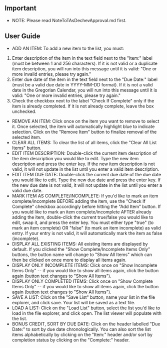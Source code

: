 ## Important
- NOTE: Please read NoteToTAsDechevApproval.md first.

## User Guide
- ADD AN ITEM: To add a new item to the list, you must:
1. Enter description of the item in the text field next to the "Item:" label
(must be between 1 and 256 characters). If it is not valid or a duplicate
item description, you will run into this message until it is valid: 
"One or more invalid entries, please try again."
2. Enter due date of the item in the text field next to the "Due Date:" label
(must be a valid due date in YYYY-MM-DD format). If it is not a valid date
in the Gregorian Calendar, you will run into this message until it is valid:
"One or more invalid entries, please try again."
3. Check the checkbox next to the label "Check If Complete" only if the item
is already completed. If it is not already complete, leave the box unchecked.
- REMOVE AN ITEM: Click once on the item you want to remove to select it.
Once selected, the item will automatically highlight blue to indicate selection.
Click on the "Remove Item" button to finalize removal of the selected item.
- CLEAR ALL ITEMS: To clear the list of all items, click the "Clear All List Items" button.
- EDIT ITEM DESCRIPTION: Double-click the current item description of the item
description you would like to edit. Type the new item description and press the
enter key. If the new item description is not valid, it will not update in the
list until you enter a valid item description.
- EDIT ITEM DUE DATE: Double-click the current due date of the due date you would 
like to edit. Type the new due date and press the enter key. If the new due date 
is not valid, it will not update in the list until you enter a valid due date.
- MARK ITEM AS COMPLETE/INCOMPLETE: If you'd like to mark an item complete/incomplete
BEFORE adding the item, use the "Check If Complete" checkbox accordingly before
hitting the "Add Item" button. If you would like to mark an item complete/incomplete
AFTER already adding the item, double-click the current true/false you would
like to edit, swap it, and press the enter key. You must either type "true"
(to mark an item complete) OR "false" (to mark an item incomplete) as valid entry.
If your entry is not valid, it will automatically mark the item as false (incomplete).
- DISPLAY ALL EXISTING ITEMS: All existing items are displayed by default. If you clicked
the "Show Complete/Incomplete Items Only" buttons, the button name will change to
"Show All Items" which can then be clicked on once more to display all items again.
- DISPLAY ONLY INCOMPLETE ITEMS: Click once on "Show Incomplete Items Only" -- if you
would like to show all items again, click the button again (button text changes to "Show All Items").
- DISPLAY ONLY COMPLETED ITEMS: Click once on "Show Complete Items Only" -- if you
would like to show all items again, click the button again (button text changes to "Show All Items").
- SAVE A LIST: Click on the "Save List" button, name your list in the file explorer, and
click save. Your list will be saved as a text file.
- LOAD A LIST: Click on the "Load List" button, select the list you'd like to load in the
file explorer, and click open. The list viewer will populate with the list.
- BONUS CREDIT, SORT BY DUE DATE: Click on the header labelled "Due Date:" to sort
by due date chronologically. You can also sort the list items alphabetically by
clicking on the "Item:" header and/or sort by completion status by clicking on the
"Complete:" header.